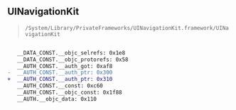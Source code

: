 ## UINavigationKit

> `/System/Library/PrivateFrameworks/UINavigationKit.framework/UINavigationKit`

```diff

   __DATA_CONST.__objc_selrefs: 0x1e8
   __DATA_CONST.__objc_protorefs: 0x58
   __AUTH_CONST.__auth_got: 0xaf8
-  __AUTH_CONST.__auth_ptr: 0x300
+  __AUTH_CONST.__auth_ptr: 0x310
   __AUTH_CONST.__const: 0xc60
   __AUTH_CONST.__objc_const: 0x1f88
   __AUTH.__objc_data: 0x110

```
